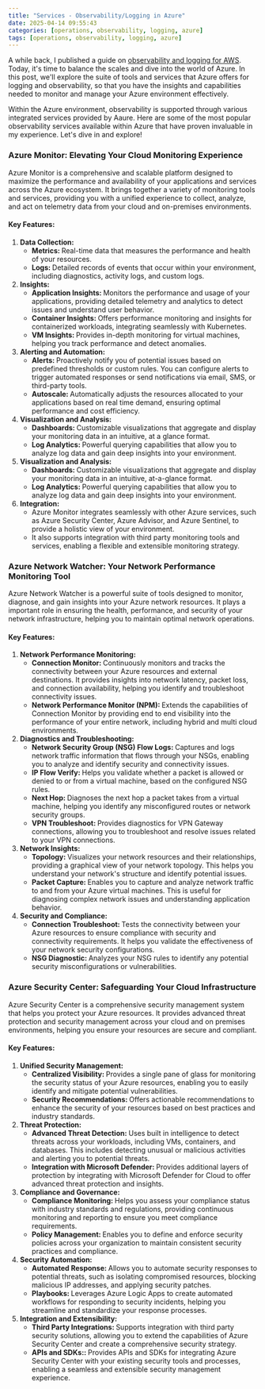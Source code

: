 ```yaml
---
title: "Services - Observability/Logging in Azure"
date: 2025-04-14 09:55:43
categories: [operations, observability, logging, azure]
tags: [operations, observability, logging, azure]
---
```


A while back, I published a guide on <a href="https://aamersadiq.github.io/2023/Services-Observability-in-AWS/" target="_blank">observability and logging for AWS</a>. Today, it's time to balance the scales and dive into the world of Azure. In this post, we'll explore the suite of tools and services that Azure offers for logging and observability, so that you have the insights and capabilities needed to monitor and manage your Azure environment effectively.

Within the Azure environment, observability is supported through various integrated services provided by Aaure. Here are some of the most popular observability services available within Azure that have proven invaluable in my experience. Let's dive in and explore!

<h3>Azure Monitor: Elevating Your Cloud Monitoring Experience</h3>
Azure Monitor is a comprehensive and scalable platform designed to maximize the performance and availability of your applications and services across the Azure ecosystem. It brings together a variety of monitoring tools and services, providing you with a unified experience to collect, analyze, and act on telemetry data from your cloud and on-premises environments.

<h4>Key Features:</h4>
<ol>
    <li><span style="font-weight: bold;">Data Collection: </span>
        <ul>
            <li><span style="font-weight: bold;">Metrics: </span>Real-time data that measures the performance and health of your resources.
            </li>
            <li><span style="font-weight: bold;">Logs: </span>Detailed records of events that occur within your environment, including diagnostics, activity logs, and custom logs.
            </li>
        </ul>
    </li>
    <li><span style="font-weight: bold;">Insights: </span>
        <ul>
            <li><span style="font-weight: bold;">Application Insights: </span>Monitors the performance and usage of your applications, providing detailed telemetry and analytics to detect issues and understand user behavior.
            </li>
            <li><span style="font-weight: bold;">Container Insights: </span>Offers performance monitoring and insights for containerized workloads, integrating seamlessly with Kubernetes.
            </li>
            <li><span style="font-weight: bold;">VM Insights: </span>Provides in-depth monitoring for virtual machines, helping you track performance and detect anomalies.
            </li>
        </ul>
    </li>
    <li><span style="font-weight: bold;">Alerting and Automation: </span>
        <ul>
            <li><span style="font-weight: bold;">Alerts: </span>Proactively notify you of potential issues based on predefined thresholds or custom rules. You can configure alerts to trigger automated responses or send notifications via email, SMS, or third-party tools.
            </li>
            <li><span style="font-weight: bold;">Autoscale: </span>Automatically adjusts the resources allocated to your applications based on real time demand, ensuring optimal performance and cost efficiency.
            </li>
        </ul>
    </li>
     <li><span style="font-weight: bold;">Visualization and Analysis: </span>
        <ul>
            <li><span style="font-weight: bold;">Dashboards: </span>Customizable visualizations that aggregate and display your monitoring data in an intuitive, at a glance format.
            </li>
            <li><span style="font-weight: bold;">Log Analytics: </span>Powerful querying capabilities that allow you to analyze log data and gain deep insights into your environment.
            </li>
        </ul>
    </li>
    <li><span style="font-weight: bold;">Visualization and Analysis: </span>
        <ul>
            <li><span style="font-weight: bold;">Dashboards: </span>Customizable visualizations that aggregate and display your monitoring data in an intuitive, at-a-glance format.
            </li>
            <li><span style="font-weight: bold;">Log Analytics: </span>Powerful querying capabilities that allow you to analyze log data and gain deep insights into your environment.
            </li>
        </ul>
    </li>
    <li><span style="font-weight: bold;">Integration: </span>
        <ul>
            <li>Azure Monitor integrates seamlessly with other Azure services, such as Azure Security Center, Azure Advisor, and Azure Sentinel, to provide a holistic view of your environment.
            </li>
            <li>It also supports integration with third party monitoring tools and services, enabling a flexible and extensible monitoring strategy.
            </li>
        </ul>
    </li>
</ol>

<h3>Azure Network Watcher: Your Network Performance Monitoring Tool</h3>
Azure Network Watcher is a powerful suite of tools designed to monitor, diagnose, and gain insights into your Azure network resources. It plays a important role in ensuring the health, performance, and security of your network infrastructure, helping you to maintain optimal network operations.

<h4>Key Features:</h4>
<ol>
    <li><span style="font-weight: bold;">Network Performance Monitoring: </span>
        <ul>
            <li><span style="font-weight: bold;">Connection Monitor: </span>Continuously monitors and tracks the connectivity between your Azure resources and external destinations. It provides insights into network latency, packet loss, and connection availability, helping you identify and troubleshoot connectivity issues.
            </li>
            <li><span style="font-weight: bold;">Network Performance Monitor (NPM): </span>Extends the capabilities of Connection Monitor by providing end to end visibility into the performance of your entire network, including hybrid and multi cloud environments.
            </li>
        </ul>
    </li>
    <li><span style="font-weight: bold;">Diagnostics and Troubleshooting: </span>
        <ul>
            <li><span style="font-weight: bold;">Network Security Group (NSG) Flow Logs: </span>Captures and logs network traffic information that flows through your NSGs, enabling you to analyze and identify security and connectivity issues.
            </li>
            <li><span style="font-weight: bold;">IP Flow Verify: </span>Helps you validate whether a packet is allowed or denied to or from a virtual machine, based on the configured NSG rules.
            </li>
            <li><span style="font-weight: bold;">Next Hop: </span>Diagnoses the next hop a packet takes from a virtual machine, helping you identify any misconfigured routes or network security groups.
            </li>
            <li><span style="font-weight: bold;">VPN Troubleshoot: </span>Provides diagnostics for VPN Gateway connections, allowing you to troubleshoot and resolve issues related to your VPN connections.
            </li>
        </ul>
    </li>
    <li><span style="font-weight: bold;">Network Insights: </span>
        <ul>
            <li><span style="font-weight: bold;">Topology: </span>Visualizes your network resources and their relationships, providing a graphical view of your network topology. This helps you understand your network's structure and identify potential issues.
            </li>
            <li><span style="font-weight: bold;">Packet Capture: </span>Enables you to capture and analyze network traffic to and from your Azure virtual machines. This is useful for diagnosing complex network issues and understanding application behavior.
            </li>
        </ul>
    </li>
     <li><span style="font-weight: bold;">Security and Compliance: </span>
        <ul>
            <li><span style="font-weight: bold;">Connection Troubleshoot: </span>Tests the connectivity between your Azure resources to ensure compliance with security and connectivity requirements. It helps you validate the effectiveness of your network security configurations.
            </li>
            <li><span style="font-weight: bold;">NSG Diagnostic: </span>Analyzes your NSG rules to identify any potential security misconfigurations or vulnerabilities.
            </li>
        </ul>
    </li>
</ol>

<h3>Azure Security Center: Safeguarding Your Cloud Infrastructure</h3>
Azure Security Center is a comprehensive security management system that helps you protect your Azure resources. It provides advanced threat protection and security management across your cloud and on premises environments, helping you ensure your resources are secure and compliant.

<h4>Key Features:</h4>
<ol>
    <li><span style="font-weight: bold;">Unified Security Management: </span>
        <ul>
            <li><span style="font-weight: bold;">Centralized Visibility: </span>Provides a single pane of glass for monitoring the security status of your Azure resources, enabling you to easily identify and mitigate potential vulnerabilities.
            </li>
            <li><span style="font-weight: bold;">Security Recommendations: </span>Offers actionable recommendations to enhance the security of your resources based on best practices and industry standards.
            </li>
        </ul>
    </li>
    <li><span style="font-weight: bold;">Threat Protection: </span>
        <ul>
            <li><span style="font-weight: bold;">Advanced Threat Detection: </span>Uses built in intelligence to detect threats across your workloads, including VMs, containers, and databases. This includes detecting unusual or malicious activities and alerting you to potential threats.
            </li>
            <li><span style="font-weight: bold;">Integration with Microsoft Defender: </span>Provides additional layers of protection by integrating with Microsoft Defender for Cloud to offer advanced threat protection and insights.
            </li>
        </ul>
    </li>
    <li><span style="font-weight: bold;">Compliance and Governance: </span>
        <ul>
            <li><span style="font-weight: bold;">Compliance Monitoring: </span>Helps you assess your compliance status with industry standards and regulations, providing continuous monitoring and reporting to ensure you meet compliance requirements.
            </li>
            <li><span style="font-weight: bold;">Policy Management: </span>Enables you to define and enforce security policies across your organization to maintain consistent security practices and compliance.
            </li>
        </ul>
    </li>
     <li><span style="font-weight: bold;">Security Automation: </span>
        <ul>
            <li><span style="font-weight: bold;">Automated Response: </span>Allows you to automate security responses to potential threats, such as isolating compromised resources, blocking malicious IP addresses, and applying security patches.
            </li>
            <li><span style="font-weight: bold;">Playbooks: </span>Leverages Azure Logic Apps to create automated workflows for responding to security incidents, helping you streamline and standardize your response processes.
            </li>
        </ul>
    </li>
     <li><span style="font-weight: bold;">Integration and Extensibility: </span>
        <ul>
            <li><span style="font-weight: bold;">Third Party Integrations: </span>Supports integration with third party security solutions, allowing you to extend the capabilities of Azure Security Center and create a comprehensive security strategy.
            </li>
            <li><span style="font-weight: bold;">APIs and SDKs:: </span>Provides APIs and SDKs for integrating Azure Security Center with your existing security tools and processes, enabling a seamless and extensible security management experience.
            </li>
        </ul>
    </li>
</ol>
